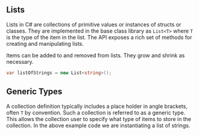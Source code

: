## Lists

Lists in C# are collections of primitive values or instances of structs or classes. They are implemented in the base class library as `List<T>` where `T` is the type of the item in the list. The API exposes a rich set of methods for creating and manipulating lists.

Items can be added to and removed from lists. They grow and shrink as necessary.

```csharp
var listOfStrings = new List<string>();
```

## Generic Types

A collection definition typically includes a place holder in angle brackets, often `T` by convention. Such a collection is referred to as a generic type. This allows the collection user to specify what type of items to store in the collection. In the above example code we are instantiating a list of strings.

